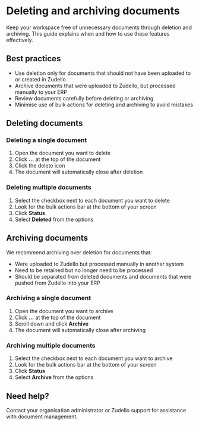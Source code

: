 # Deleting and archiving documents

Keep your workspace free of unnecessary documents through deletion and archiving. This guide explains when and how to use these features effectively.

## Best practices

- Use deletion only for documents that should not have been uploaded to or created in Zudello
- Archive documents that were uploaded to Zudello, but processed manually to your ERP
- Review documents carefully before deleting or archiving
- Minimise use of bulk actions for deleting and archiving to avoid mistakes

## Deleting documents

### Deleting a single document

1. Open the document you want to delete
2. Click **...** at the top of the document
3. Click the delete icon
4. The document will automatically close after deletion

### Deleting multiple documents

1. Select the checkbox next to each document you want to delete
2. Look for the bulk actions bar at the bottom of your screen
3. Click **Status**
4. Select **Deleted** from the options

## Archiving documents

We recommend archiving over deletion for documents that:

- Were uploaded to Zudello but processed manually in another system
- Need to be retained but no longer need to be processed
- Should be separated from deleted documents and documents that were pushed from Zudello into your ERP

### Archiving a single document

1. Open the document you want to archive
2. Click **...** at the top of the document
3. Scroll down and click **Archive**
4. The document will automatically close after archiving

### Archiving multiple documents

1. Select the checkbox next to each document you want to archive
2. Look for the bulk actions bar at the bottom of your screen
3. Click **Status**
4. Select **Archive** from the options

## Need help?

Contact your organisation administrator or Zudello support for assistance with document management.
